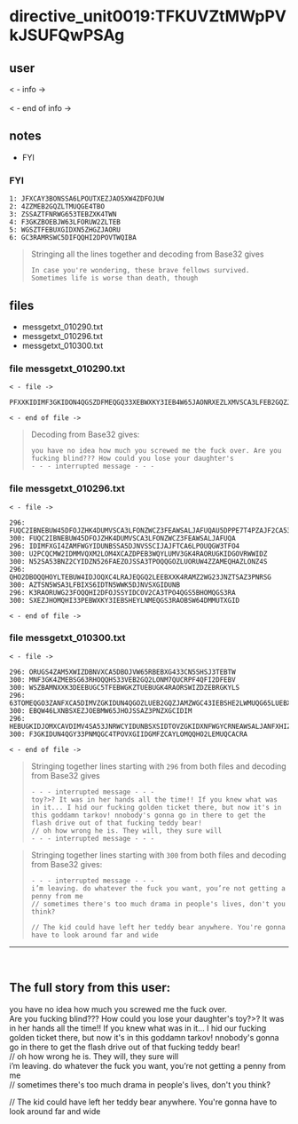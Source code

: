 # directive_unit0019:TFKUVZtMWpPVkJSUFQwPSAg
## user
< - info -><br>
 <br>
< - end of info -><br>

## notes
- FYI


### FYI
```
1: JFXCAY3BONSSA6LPOUTXEZJAO5XW4ZDFOJUW
2: 4ZZMEB2GQZLTMUQGE4TBO
3: ZSSAZTFNRWG653TEBZXK4TWN
4: F3GKZBOEBJW63LFORUW2ZLTEB
5: WGSZTFEBUXGIDXN5ZHGZJAORU
6: GC3RAMRSWC5DIFQQHI2DPOVTWQIBA
```
> Stringing all the lines together and decoding from Base32 gives
> ```
> In case you're wondering, these brave fellows survived. Sometimes life is worse than death, though
> ```

## files
- messgetxt_010290.txt
- messgetxt_010296.txt
- messgetxt_010300.txt


### file messgetxt_010290.txt
```
< - file ->

PFXXKIDIMF3GKIDON4QGSZDFMEQGQ33XEBWXKY3IEB4W65JAONRXEZLXMVSCA3LFEB2GQZJAMZ2WG2ZAN53GK4ROEBAXEZJAPFXXKIDGOVRWW2LOM4QGE3DJNZSD6PZ7EBEG65ZAMNXXK3DEEB4W65JANRXXGZJAPFXXK4RAMRQXKZ3IORSXEJ3TEAFC2IBNEAWSA2LOORSXE4TVOB2GKZBANVSXG43BM5SSALJAFUQC2IAK

< - end of file ->
```
> Decoding from Base32 gives:
> ```
> you have no idea how much you screwed me the fuck over. Are you fucking blind??? How could you lose your daughter's 
> - - - interrupted message - - - 
> ```

### file messgetxt_010296.txt
```
< - file ->

296: FUQC2IBNEBUW45DFOJZHK4DUMVSCA3LFONZWCZ3FEAWSALJAFUQAU5DPPE7T4PZAJF2CA53BOMQGS3RANBSXE
300: FUQC2IBNEBUW45DFOJZHK4DUMVSCA3LFONZWCZ3FEAWSALJAFUQA
296: IDIMFXGI4ZAMFWGYIDUNBSSA5DJNVSSCIJAJFTCA6LPOUQGW3TFO4
300: U2PCQCMW2IDMMVQXM2LOM4XCAZDPEB3WQYLUMV3GK4RAORUGKIDGOVRWWIDZ
300: N52SA53BNZ2CYIDZN526FAEZOJSSA3TPOQQGOZLUORUW4ZZAMEQHAZLONZ4S
296: QHO2DBOQQHOYLTEBUW4IDJOQXC4LRAJEQGQ2LEEBXXK4RAMZ2WG23JNZTSAZ3PNRSG
300: AZTSN5WSA3LFBIXS6IDTN5WWK5DJNVSXGIDUNB
296: K3RAORUWG23FOQQHI2DFOJSSYIDCOV2CA3TPO4QGS5BHOMQGS3RA
300: SXEZJHOMQHI33PEBWXKY3IEBSHEYLNMEQGS3RAOBSW64DMMUTXGID

< - end of file ->
```


### file messgetxt_010300.txt
```
< - file ->

296: ORUGS4ZAM5XWIZDBNVXCA5DBOJVW65RBEBXG433CN5SHSJ3TEBTW
300: MNF3GK4ZMEBSG63RHOQQHS33VEB2GQ2LONM7QUCRPF4QFI2DFEBV
300: WSZBAMNXXK3DEEBUGC5TFEBWGKZTUEBUGK4RAORSWIZDZEBRGKYLS
296: 63TOMEQGO3ZANFXCA5DIMVZGKIDUN4QGOZLUEB2GQZJAMZWGC43IEBSHE2LWMUQG65LUEBXWMIDUNBQXIIDGOVRWW2LOM4QHIZLEMR4SAYTFMFZCCIAKF4XSA33IEBUG65ZAO5ZG63T
300: EBQW46LXNBSXEZJOEBMW65JHOJSSAZ3PNZXGCIDIM
296: HEBUGKIDJOMXCAVDIMV4SA53JNRWCYIDUNBSXSIDTOVZGKIDXNFWGYCRNEAWSALJANFXHIZLSOJ2XA5DFMQQG2ZLTONQWOZJAFUQC2IBNEAFCAIBA
300: F3GKIDUN4QGY33PNMQGC4TPOVXGIIDGMFZCAYLOMQQHO2LEMUQCACRA

< - end of file ->
```


> Stringing together lines starting with `296` from both files and decoding from Base32 gives
> ```
> - - - interrupted message - - - 
> toy?>? It was in her hands all the time!! If you knew what was in it... I hid our fucking golden ticket there, but now it's in this goddamn tarkov! nnobody's gonna go in there to get the flash drive out of that fucking teddy bear! 
> // oh how wrong he is. They will, they sure will
> - - - interrupted message - - - 
> ```


> Stringing together lines starting with `300` from both files and decoding from Base32 gives:
> ```
> - - - interrupted message - - - 
> i’m leaving. do whatever the fuck you want, you’re not getting a penny from me
> // sometimes there's too much drama in people's lives, don't you think?
> 
> // The kid could have left her teddy bear anywhere. You're gonna have to look around far and wide  
> ```

---
<br>

## The full story from this user:
you have no idea how much you screwed me the fuck over.  
Are you fucking blind??? How could you lose your daughter's 
toy?>? It was in her hands all the time!! If you knew what was in it... I hid our fucking golden ticket there, but now it's in this goddamn tarkov! nnobody's gonna go in there to get the flash drive out of that fucking teddy bear!  
// oh how wrong he is. They will, they sure will  
i’m leaving. do whatever the fuck you want, you’re not getting a penny from me  
// sometimes there's too much drama in people's lives, don't you think? 

// The kid could have left her teddy bear anywhere. You're gonna have to look around far and wide   
